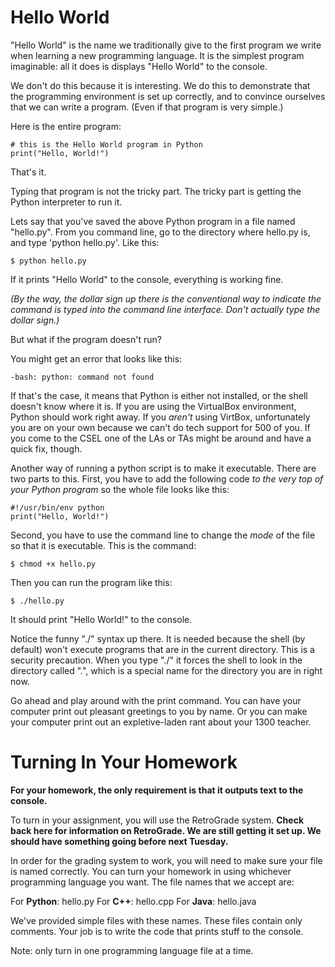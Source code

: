 Hello World
======

"Hello World" is the name we traditionally give to the first program
we write when learning a new programming language. It is the simplest
program imaginable: all it does is displays "Hello World" to the
console.

We don't do this because it is interesting. We do this to demonstrate
that the programming environment is set up correctly, and to convince
ourselves that we can write a program. (Even if that program is very
simple.)

Here is the entire program:

	# this is the Hello World program in Python
	print("Hello, World!")
	
That's it.

Typing that program is not the tricky part. The tricky part is getting
the Python interpreter to run it. 

Lets say that you've saved the above Python program in a file named
"hello.py". From you command line, go to the directory where hello.py
is, and type 'python hello.py'. Like this:

	$ python hello.py

If it prints "Hello World" to the console, everything is working fine.

_(By the way, the dollar sign up there is the conventional way to
indicate the command is typed into the command line interface. Don't
actually type the dollar sign.)_

But what if the program doesn't run?

You might get an error that looks like this:

	-bash: python: command not found
	
If that's the case, it means that Python is either not installed, or
the shell doesn't know where it is. If you are using the VirtualBox
environment, Python should work right away. If you _aren't_ using
VirtBox, unfortunately you are on your own because we can't do tech
support for 500 of you. If you come to the CSEL one of the LAs or TAs
might be around and have a quick fix, though.

Another way of running a python script is to make it executable. There
are two parts to this. First, you have to add the following code _to
the very top of your Python program_ so the whole file looks like
this:

	#!/usr/bin/env python
	print("Hello, World!")

Second, you have to use the command line to change the _mode_ of the
file so that it is executable. This is the command:

	$ chmod +x hello.py

Then you can run the program like this:

	$ ./hello.py

It should print "Hello World!" to the console.

Notice the funny "./" syntax up there. It is needed because the shell
(by default) won't execute programs that are in the current
directory. This is a security precaution. When you type "./" it forces
the shell to look in the directory called ".", which is a special name
for the directory you are in right now.

Go ahead and play around with the print command. You can have your
computer print out pleasant greetings to you by name. Or you can make
your computer print out an expletive-laden rant about your 1300
teacher. 

Turning In Your Homework
=========

__For your homework, the only requirement is that it outputs text to
the console.__

To turn in your assignment, you will use the RetroGrade
system. __Check back here for information on RetroGrade. We are still
getting it set up. We should have something going before next
Tuesday.__

In order for the grading system to work, you will need to make sure
your file is named correctly. You can turn your homework in using
whichever programming language you want. The file names that we accept
are:

For __Python__: hello.py
For __C++__: hello.cpp
For __Java__: hello.java

We've provided simple files with these names. These files contain only
comments. Your job is to write the code that prints stuff to the
console.

Note: only turn in one programming language file at a time. 
